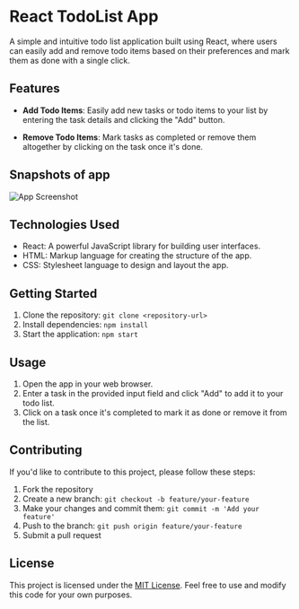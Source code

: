 # React TodoList App

A simple and intuitive todo list application built using React, where users can easily add and remove todo items based on their preferences and mark them as done with a single click.

## Features

- **Add Todo Items**: Easily add new tasks or todo items to your list by entering the task details and clicking the "Add" button.

- **Remove Todo Items**: Mark tasks as completed or remove them altogether by clicking on the task once it's done.
  
## Snapshots of app

![App Screenshot]([https://ibb.co/yyqtM3c](https://www.linkpicture.com/q/Screenshot-2023-10-06-170856.png))


## Technologies Used

- React: A powerful JavaScript library for building user interfaces.
- HTML: Markup language for creating the structure of the app.
- CSS: Stylesheet language to design and layout the app.

## Getting Started

1. Clone the repository: `git clone <repository-url>`
2. Install dependencies: `npm install`
3. Start the application: `npm start`

## Usage

1. Open the app in your web browser.
2. Enter a task in the provided input field and click "Add" to add it to your todo list.
3. Click on a task once it's completed to mark it as done or remove it from the list.

## Contributing

If you'd like to contribute to this project, please follow these steps:

1. Fork the repository
2. Create a new branch: `git checkout -b feature/your-feature`
3. Make your changes and commit them: `git commit -m 'Add your feature'`
4. Push to the branch: `git push origin feature/your-feature`
5. Submit a pull request

## License

This project is licensed under the [MIT License](LICENSE). Feel free to use and modify this code for your own purposes.

